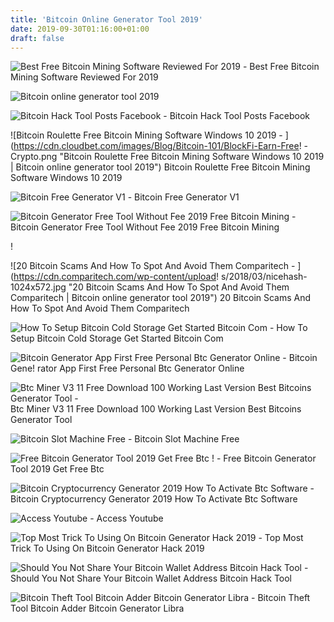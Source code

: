 ```yaml
---
title: 'Bitcoin Online Generator Tool 2019'
date: 2019-09-30T01:16:00+01:00
draft: false
---
```


![Best Free Bitcoin Mining Software Reviewed For 2019 - ](https://i2.wp.com/bitcoinafrica.io/wp-content/uploads/2019/01/bitcoin-3171918_640.jpg?fit=640%2C361&ssl=1 "Best Free Bitcoin Mining Software Reviewed For 2019 | Bitcoin online generator tool 2019") Best Free Bitcoin Mining Software Reviewed For 2019

![Bitcoin online generator tool 2019](https://coinscribble.com/wp-content/uploads/2019/02/90PEi3y.png "Bitcoin online generator tool 2019") 

![Bitcoin Hack Tool Posts Facebook - ](https://lookaside.fbsbx.com/lookaside/crawler/media/?media_id=149655179008763 "Bitcoin Hack Tool Posts Facebook | Bitcoin online generator tool 2019") Bitcoin Hack Tool Posts Facebook

![Bitcoin Roulette Free Bitcoin Mining Software Windows 10 2019 - ](https://cdn.cloudbet.com/images/Blog/Bitcoin-101/BlockFi-Earn-Free!   -Crypto.png "Bitcoin Roulette Free Bitcoin Mining Software Windows 10 2019 | Bitcoin online generator tool 2019") Bitcoin Roulette Free Bitcoin Mining Software Windows 10 2019

![Bitcoin Free Generator V1 - ](https://i2.wp.com/www.hacker9.com/wp-content/uploads/2014/10/Activation-key-for-Bitcoin-Generator.png "Bitcoin Free Generator V1 | Bitcoin online generator tool 2019") Bitcoin Free Generator V1

![Bitcoin Generator Free Tool Without Fee 2019 Free Bitcoin Mining - ](https://i.pinimg.com/474x/76/58/05/76580557c21aa08ab93308e444d36368.jpg "Bitcoin Generator Free Tool Without Fee 2019 Free Bitcoin Mining | Bitcoin online generator tool 2019") Bitcoin Generator Free Tool Without Fee 2019 Free Bitcoin Mining

!

![20 Bitcoin Scams And How To Spot And Avoid Them Comparitech - ](https://cdn.comparitech.com/wp-content/upload!   s/2018/03/nicehash-1024x572.jpg "20 Bitcoin Scams And How To Spot And Avoid Them Comparitech | Bitcoin online generator tool 2019") 20 Bitcoin Scams And How To Spot And Avoid Them Comparitech

![How To Setup Bitcoin Cold Storage Get Started Bitcoin Com - ](https://www.bitcoin.com/wp-content/uploads/2017/02/paper-wallet-sample.png "How To Setup Bitcoin Cold Storage Get Started Bitcoin Com | Bitcoin online generator tool 2019") How To Setup Bitcoin Cold Storage Get Started Bitcoin Com

![Bitcoin Generator App First Free Personal Btc Generator Online - ](https://bitcoingenerator.app/images/keep-track-of-bitcoin-app.png "Bitcoin Generator App First Free Personal Btc Generator Online | Bitcoin online generator tool 2019") Bitcoin Gene! rator App First Free Personal Btc Generator Online

![Btc Miner V3 11 Free Download 100 Working Last Version Best Bitcoins Generator Tool - ](https://i.ytimg.com/vi/gK-BMdEE2JY/maxresdefault.jpg "Btc Miner V3 11 Free Download 100 Working Last Version Best Bitcoins Generator Tool | Bitcoin online generator tool 2019") Btc Miner V3 11 Free Download 100 Working Last Version Best Bitcoins Generator Tool

![Bitcoin Slot Machine Free - ](https://i.ytimg.com/vi/rUUF5sKXNiI/maxresdefault.jpg "Bitcoin Slot Machine Free | Bitcoin online generator tool 2019") Bitcoin Slot Machine Free

![Free Bitcoin Generator Tool 2019 Get Free Btc !   - ](https://2.bp.blogspot.com/-ssHbNmhPY1E/XNdyuVdSUyI/AAAAAAAAAgE/XAE9c404pPAnDJQFo3niRNgcFgZE0dsPQCLcBGAs/s1600/Free%2BBitcoin%2BGenerator%2Btool.jpg "Free Bitcoin Generator Tool 2019 Get Free Btc | Bitcoin onli!   ne generator tool 2019") Free Bitcoin Generator Tool 2019 Get Free Btc

![Bitcoin Cryptocurrency Generator 2019 How To Activate Btc Software - ](https://i.ytimg.com/vi/wUIxkgS90QI/maxresdefault.jpg "Bitcoin Cryptocurrency Generator 2019 How To Activate Btc Software | Bitcoin online generator tool 2019") Bitcoin Cryptocurrency Generator 2019 How To Activate Btc Software

![Access Youtube - ](https://i.ytimg.com/vi/8HwPDCsBChM/hqdefault.jpg "Access Youtube | Bitcoin online generator tool 2019") Access Youtube

![Top Most Trick To Using On Bitcoin Generator Hack 2019 - ](https://1.bp.blogspot.com/-yocmrgiqhaQ/XScjTkmEqMI/AAAAAAAAAWI/CGx6ryJ5EZkmELycDwx40sIIp8qZfLl6ACLcBGAs/w440-h290-p-k-no-nu/BitcoinTool.jpg "Top Most Trick To Using On Bitcoin Generator Hack 201!   9 | Bitcoin online generator tool 2019") Top Most Trick To Using On Bitcoin Generator Hack 2019

![Should You Not Share Your Bitcoin Wallet Address Bitcoin Hack Tool - ](https://www.sam-solutions.com/blog/wp-content/uploads/2018/01/Types-of-bitcoin-wallets-767x1024.png "Should You Not Share Your Bitcoin Wallet Address Bitcoin Hack Tool | Bitcoin online generator tool 2019") Should You Not Share Your Bitcoin Wallet Address Bitcoin Hack Tool

![Bitcoin Theft Tool Bitcoin Adder Bitcoin Generator Libra - ](https://3.bp.blogspot.com/-OXYqZJJyI28/WRWcUOqtRoI/AAAAAAAAADg/9XODzUo9aEQERw3tXT3thGxcYxvLtb1-ACEw/s1600/Screenshot%2B%2528145%2529.png "Bitcoin Theft Tool Bitcoin Adder Bitcoin Generator Libra | Bitcoin online generator tool 2019") Bitcoin Theft Tool Bitcoin Adder Bitcoin Generator Libra